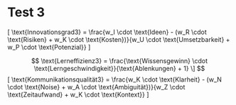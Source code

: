 # Test 3




\[
\text{Innovationsgrad3} = \frac{w_I \cdot \text{Ideen} - (w_R \cdot \text{Risiken} + w_K \cdot \text{Kosten})}{w_U \cdot \text{Umsetzbarkeit} + w_P \cdot \text{Potenzial}}
\]

$$
\text{Lerneffizienz3} = \frac{\text{Wissensgewinn} \cdot \text{Lerngeschwindigkeit}}{\text{Ablenkungen} + 1}
\]
$$
[
\text{Kommunikationsqualität3} = \frac{w_K \cdot \text{Klarheit} - (w_N \cdot \text{Noise} + w_A \cdot \text{Ambiguität})}{w_Z \cdot \text{Zeitaufwand} + w_K \cdot \text{Kontext}}
]
